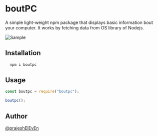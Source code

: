 # boutPC

A simple light-weight npm package that displays basic information bout your computer. It works by fetching data from OS library of Nodejs.

![Sample](https://i.ibb.co/Q6v7vYT/Screenshot-from-2023-10-24-13-14-37.png)

## Installation

```bash
  npm i boutpc
```

## Usage

```javascript
const boutpc = require("boutpc");

boutpc();
```

## Author

[@prajeshElEvEn](https://github.com/prajeshElEvEn)
